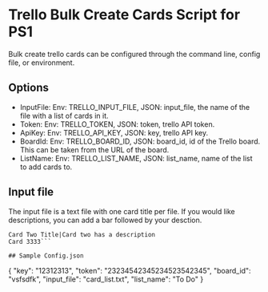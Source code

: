 # Trello Bulk Create Cards Script for PS1
Bulk create trello cards can be configured through the command line, config file, or environment.

## Options

- InputFile: Env: TRELLO_INPUT_FILE, JSON: input_file, the name of the file with a list of cards in it.
- Token: Env: TRELLO_TOKEN, JSON: token, trello API token.
- ApiKey: Env: TRELLO_API_KEY, JSON: key, trello API key.
- BoardId: Env: TRELLO_BOARD_ID, JSON: board_id, id of the Trello board. This can be taken from the URL of the board.
- ListName: Env: TRELLO_LIST_NAME, JSON: list_name, name of the list to add cards to.

## Input file

The input file is a text file with one card title per file. 
If you would like descriptions, you can add a bar followed by your desction.
```Card One Title
Card Two Title|Card two has a description
Card 3333```

## Sample Config.json
```
{
    "key": "12312313",
    "token": "23234542345234523542345",
    "board_id": "vsfsdfk",
    "input_file": "card_list.txt",
    "list_name": "To Do"
}
```